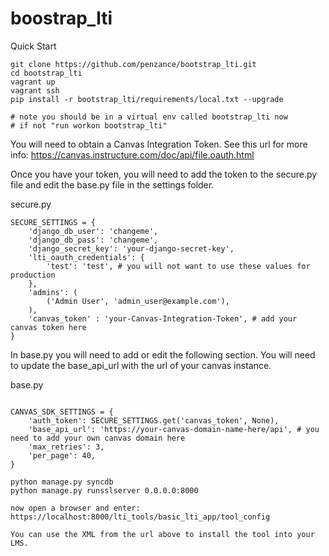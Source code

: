 # boostrap_lti

Quick Start
```
git clone https://github.com/penzance/bootstrap_lti.git
cd bootstrap_lti
vagrant up
vagrant ssh
pip install -r bootstrap_lti/requirements/local.txt --upgrade

# note you should be in a virtual env called bootstrap_lti now
# if not "run workon bootstrap_lti"

```
You will need to obtain a Canvas Integration Token. See this url
for more info: https://canvas.instructure.com/doc/api/file.oauth.html

Once you have your token, you will need to add the token to the secure.py file and 
edit the base.py file in the settings folder.

secure.py
```
SECURE_SETTINGS = {
	'django_db_user': 'changeme',
	'django_db_pass': 'changeme',
	'django_secret_key': 'your-django-secret-key', 
	'lti_oauth_credentials': {
		'test': 'test', # you will not want to use these values for production
	},
	'admins': (
		('Admin User', 'admin_user@example.com'),
	),
	'canvas_token' : 'your-Canvas-Integration-Token', # add your canvas token here
}
```

In base.py you will need to add or edit the following section. You will need to update the 
base_api_url with the url of your canvas instance. 

base.py
```

CANVAS_SDK_SETTINGS = {
    'auth_token': SECURE_SETTINGS.get('canvas_token', None),
    'base_api_url': 'https://your-canvas-domain-name-here/api', # you need to add your own canvas domain here
    'max_retries': 3,
    'per_page': 40,
}
```

```
python manage.py syncdb
python manage.py runsslserver 0.0.0.0:8000

now open a browser and enter:
https://localhost:8000/lti_tools/basic_lti_app/tool_config

You can use the XML from the url above to install the tool into your LMS.

```
